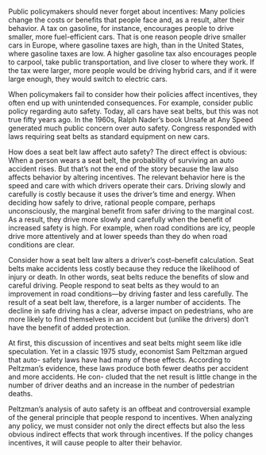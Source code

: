 
Public policymakers should never forget about incentives: Many policies change
the costs or benefits that people face and, as a result, alter their behavior. A tax on
gasoline, for instance, encourages people to drive smaller, more fuel-efficient cars.
That is one reason people drive smaller cars in Europe, where gasoline taxes are
high, than in the United States, where gasoline taxes are low. A higher gasoline
tax also encourages people to carpool, take public transportation, and live closer
to where they work. If the tax were larger, more people would be driving hybrid
cars, and if it were large enough, they would switch to electric cars.


When policymakers fail to consider how their policies affect incentives, they
often end up with unintended consequences. For example, consider public policy
regarding auto safety. Today, all cars have seat belts, but this was not true fifty
years ago. In the 1960s, Ralph Nader’s book Unsafe at Any Speed generated much
public concern over auto safety. Congress responded with laws requiring seat
belts as standard equipment on new cars.


How does a seat belt law affect auto safety? 
The direct effect is obvious: 
When a person wears a seat belt, the probability of surviving an auto accident rises. 
But that’s not the end of the story because the law also affects behavior by altering incentives. 
The relevant behavior here is the speed and care with which drivers operate their cars. 
Driving slowly and carefully is costly because it uses the driver’s time and energy. 
When deciding how safely to drive, rational people compare,
perhaps unconsciously, 
the marginal benefit from safer driving to the marginal cost. 
As a result, they drive more slowly and carefully when the benefit of increased safety is high. 
For example, when road conditions are icy, 
people drive more attentively and at lower speeds than they do when road conditions are clear.


Consider how a seat belt law alters a driver’s cost–benefit calculation. Seat belts
make accidents less costly because they reduce the likelihood of injury or death.
In other words, seat belts reduce the benefits of slow and careful driving. 
People respond to seat belts as they would to an improvement in road conditions—by
driving faster and less carefully. The result of a seat belt law, therefore, is a larger
number of accidents. The decline in safe driving has a clear, adverse impact on
pedestrians, who are more likely to find themselves in an accident but (unlike the
drivers) don’t have the benefit of added protection.


At first, this discussion of incentives and seat belts might seem like idle speculation. 
Yet in a classic 1975 study, economist Sam Peltzman argued that auto-
safety laws have had many of these effects. According to Peltzman’s evidence,
these laws produce both fewer deaths per accident and more accidents. He con-
cluded that the net result is little change in the number of driver deaths and an
increase in the number of pedestrian deaths.


Peltzman’s analysis of auto safety is an offbeat and controversial example of
the general principle that people respond to incentives. 
When analyzing any policy, we must consider not only the direct effects but also the less obvious indirect effects that work through incentives. 
If the policy changes incentives, it will cause people to alter their behavior.